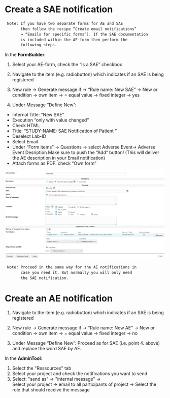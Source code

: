 # Create a SAE notification

``` diff
 Note: If you have two separate forms for AE and SAE 
       then follow the recipe “Create email notifications” 
       → “Emails for specific forms”). If the SAE documentation
       is included within the AE-form then perform the 
       following steps.
```

In the **FormBuilder**:


1. Select your AE-form, check the “Is a SAE” checkbox

2. Navigate to the item (e.g. radiobutton) which indicates if an SAE is being registered

3. New rule → Generate message if  → “Rule name: New SAE” → New or condition → own item → = equal value → fixed integer → yes

4. Under Message “Define New”:

  * Internal Title: “New SAE”
  * Execution “only with value changed”
  * Check HTML
  * Title:  “STUDY-NAME: SAE Notification of Patient <ADD-ID>”
  * Deselect Lab-ID
  * Select Email
  * Under “Form items” →  Questions → select Adverse Event→ Adverse Event Desription
  Make sure to push the “Add” button! (This will deliver the AE description in your Email notification)
  * Attach forms as PDF: check “Own form” 

![sae_notification](fig/ae_sae_form_notification.png)
  
``` diff
 Note: Proceed in the same way for the AE notifications in 
       case you need it. But normally you will only need 
       the SAE notification.
 ```

# Create an AE notification

1. Navigate to the item (e.g. radiobutton) which indicates if an SAE is being registered

2. New rule → Generate message if  → “Rule name: New AE” → New or condition → own item → = equal value → fixed integer → no

3. Under Message “Define New”: Proceed as for SAE (i.e. point 4. above) and replace the word SAE by AE.

 
In the **AdminTool**:

1. Select the "Ressources" tab
2. Select your project and check the notifications you want to send
3. Select: "send as" →  "internal message" →  
Select your project →  email to all participants of project →  Select the role that should receive the message
